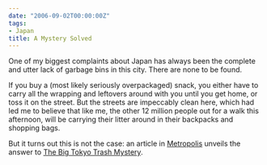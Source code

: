 ```yaml
---
date: "2006-09-02T00:00:00Z"
tags:
- Japan
title: A Mystery Solved
---
```


One of my biggest complaints about Japan has always been the complete and utter
lack of garbage bins in this city. There are none to be found.<!--more-->

If you buy a (most likely seriously overpackaged) snack, you either have to
carry all the wrapping and leftovers around with you until you get home, or
toss it on the street. But the streets are impeccably clean here, which had led
me to believe that like me, the other 12 million people out for a walk this
afternoon, will be carrying their litter around in their backpacks and shopping
bags.  
  
But it turns out this is not the case: an article in [Metropolis][metropolis]
unveils the answer to [The Big Tokyo Trash Mystery][trash_mystery].

[metropolis]: http://www.metropolis.co.jp/
[trash_mystery]: http://archive.metropolis.co.jp/tokyorantsravesarchive349/315/tokyorantsravesinc.htm
